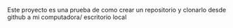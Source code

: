 Este proyecto es una prueba de como crear un repositorio y clonarlo desde github a mi computadora/ escritorio local

